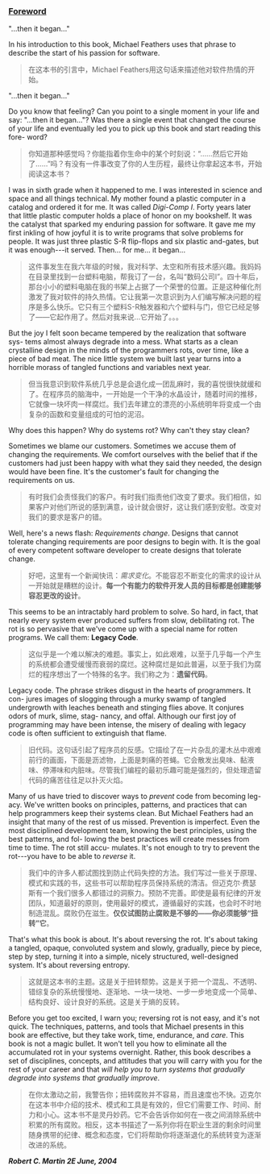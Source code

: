 ### [Foreword](#contents)

"...then it began..."

In his introduction to this book, Michael Feathers uses that phrase to describe the start of his passion for software.

> 在这本书的引言中，Michael Feathers用这句话来描述他对软件热情的开始。

"...then it began..."

Do you know that feeling? Can you point to a single moment in your life and say: "...then it began..."? Was there a single event that changed the course of your life and eventually led you to pick up this book and start reading this fore- word?

> 你知道那种感觉吗？你能指着你生命中的某个时刻说：“……然后它开始了……”吗？有没有一件事改变了你的人生历程，最终让你拿起这本书，开始阅读这本书？

I was in sixth grade when it happened to me. I was interested in science and space and all things technical. My mother found a plastic computer in a catalog and ordered it for me. It was called *Digi-Comp I*. Forty years later that little plastic computer holds a place of honor on my bookshelf. It was the catalyst that sparked my enduring passion for software. It gave me my first inkling of how joyful it is to write programs that solve problems for people. It was just three plastic S-R flip-flops and six plastic and-gates, but it was enough---it served. Then... for me... it began...

> 这件事发生在我六年级的时候，我对科学、太空和所有技术感兴趣。我妈妈在目录里找到一台塑料电脑，帮我订了一台，名叫“数码公司I”。四十年后，那台小小的塑料电脑在我的书架上占据了一个荣誉的位置。正是这种催化剂激发了我对软件的持久热情。它让我第一次意识到为人们编写解决问题的程序是多么快乐。它只有三个塑料S-R触发器和六个塑料与门，但它已经足够了——它起作用了。然后对我来说…它开始了。。。

But the joy I felt soon became tempered by the realization that software sys- tems almost always degrade into a mess. What starts as a clean crystalline design in the minds of the programmers rots, over time, like a piece of bad meat. The nice little system we built last year turns into a horrible morass of tangled functions and variables next year.

> 但当我意识到软件系统几乎总是会退化成一团乱麻时，我的喜悦很快就缓和了。在程序员的脑海中，一开始是一个干净的水晶设计，随着时间的推移，它就像一块坏肉一样腐烂。我们去年建立的漂亮的小系统明年将变成一个由复杂的函数和变量组成的可怕的泥沼。

Why does this happen? Why do systems rot? Why can't they stay clean?

Sometimes we blame our customers. Sometimes we accuse them of changing the requirements. We comfort ourselves with the belief that if the customers had just been happy with what they said they needed, the design would have been fine. It's the customer's fault for changing the requirements on us.

> 有时我们会责怪我们的客户。有时我们指责他们改变了要求。我们相信，如果客户对他们所说的感到满意，设计就会很好，这让我们感到安慰。改变对我们的要求是客户的错。

Well, here's a news flash: *Requirements change*. Designs that cannot tolerate changing requirements are poor designs to begin with. It is the goal of every competent software developer to create designs that tolerate change.

> 好吧，这里有一个新闻快讯：*需求变化*。不能容忍不断变化的需求的设计从一开始就是糟糕的设计。**每一个有能力的软件开发人员的目标都是创建能够容忍更改的设计**。

This seems to be an intractably hard problem to solve. So hard, in fact, that nearly every system ever produced suffers from slow, debilitating rot. The rot is so pervasive that we've come up with a special name for rotten programs. We call them: **Legacy Code**.

> 这似乎是一个难以解决的难题。事实上，如此艰难，以至于几乎每一个产生的系统都会遭受缓慢而衰弱的腐烂。这种腐烂是如此普遍，以至于我们为腐烂的程序想出了一个特殊的名字。我们称之为：**遗留代码**。

Legacy code. The phrase strikes disgust in the hearts of programmers. It con- jures images of slogging through a murky swamp of tangled undergrowth with leaches beneath and stinging flies above. It conjures odors of murk, slime, stag- nancy, and offal. Although our first joy of programming may have been intense, the misery of dealing with legacy code is often sufficient to extinguish that flame.

> 旧代码。这句话引起了程序员的反感。它描绘了在一片杂乱的灌木丛中艰难前行的画面，下面是沥滤物，上面是刺痛的苍蝇。它会散发出臭味、黏液味、停滞味和内脏味。尽管我们编程的最初乐趣可能是强烈的，但处理遗留代码的痛苦往往足以扑灭火焰。

Many of us have tried to discover ways to *prevent* code from becoming leg- acy. We've written books on principles, patterns, and practices that can help programmers keep their systems clean. But Michael Feathers had an insight that many of the rest of us missed. Prevention is imperfect. Even the most disciplined development team, knowing the best principles, using the best patterns, and fol- lowing the best practices will create messes from time to time. The rot still accu- mulates. It's not enough to try to prevent the rot---you have to be able to *reverse* it.

> 我们中的许多人都试图找到防止代码失控的方法。我们写过一些关于原理、模式和实践的书，这些书可以帮助程序员保持系统的清洁。但迈克尔·费瑟斯有一个我们很多人都错过的洞察力。预防不完善。即使是最有纪律的开发团队，知道最好的原则，使用最好的模式，遵循最好的实践，也会时不时地制造混乱。腐败仍在滋生。**仅仅试图防止腐败是不够的——你必须能够“扭转”它**。

That's what this book is about. It's about reversing the rot. It's about taking a tangled, opaque, convoluted system and slowly, gradually, piece by piece, step by step, turning it into a simple, nicely structured, well-designed system. It's about reversing entropy.

> 这就是这本书的主题。这是关于扭转颓势。这是关于把一个混乱、不透明、错综复杂的系统慢慢地、逐渐地、一块一块地、一步一步地变成一个简单、结构良好、设计良好的系统。这是关于熵的反转。

Before you get too excited, I warn you; reversing rot is not easy, and it's not quick. The techniques, patterns, and tools that Michael presents in this book are effective, but they take work, time, endurance, and *care*. This book is not a magic bullet. It won't tell you how to eliminate all the accumulated rot in your systems overnight. Rather, this book describes a set of disciplines, concepts, and attitudes that you will carry with you for the rest of your career and that *will help you to turn systems that gradually degrade into systems that gradually improve*.

> 在你太激动之前，我警告你；扭转腐败并不容易，而且速度也不快。迈克尔在这本书中介绍的技术、模式和工具是有效的，但它们需要工作、时间、耐力和小心。这本书不是灵丹妙药。它不会告诉你如何在一夜之间消除系统中积累的所有腐败。相反，这本书描述了一系列你将在职业生涯的剩余时间里随身携带的纪律、概念和态度，它们将帮助你将逐渐退化的系统转变为逐渐改进的系统。

***Robert C. Martin 2E June, 2004***
